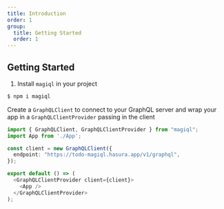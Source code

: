 ```yaml
---
title: Introduction
order: 1
group:
  title: Getting Started
  order: 1
---
```


## Getting Started

1. Install `magiql` in your project

```bash
$ npm i magiql
```

Create a `GraphQLClient` to connect to your GraphQL server and wrap your app in a `GraphQLClientProvider` passing in the client

```typescript
import { GraphQLClient, GraphQLClientProvider } from "magiql";
import App from './App';

const client = new GraphQLClient({
  endpoint: "https://todo-magiql.hasura.app/v1/graphql",
});

export default () => (
  <GraphQLClientProvider client={client}>
    <App />
  </GraphQLClientProvider>
);
```